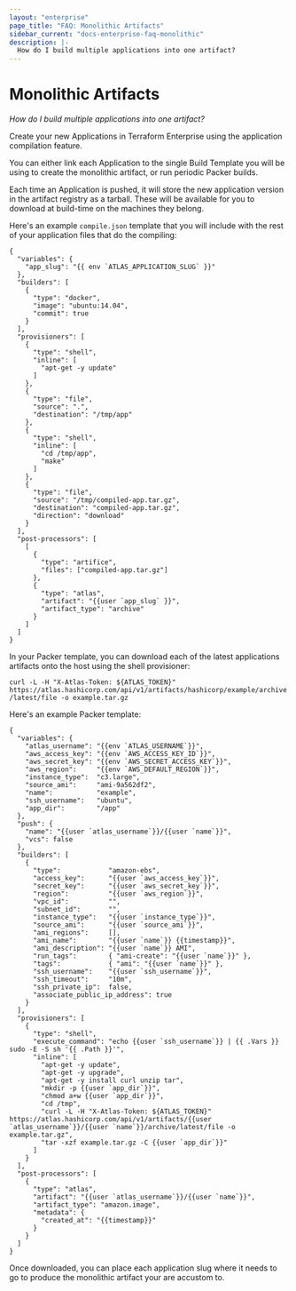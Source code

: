 ```yaml
---
layout: "enterprise"
page_title: "FAQ: Monolithic Artifacts"
sidebar_current: "docs-enterprise-faq-monolithic"
description: |-
  How do I build multiple applications into one artifact?
---
```


# Monolithic Artifacts

*How do I build multiple applications into one artifact?*

Create your new Applications in Terraform Enterprise using the application compilation feature.

You can either link each Application to the single Build Template you will be using to create the monolithic artifact, or run periodic Packer builds.

Each time an Application is pushed, it will store the new application version in the artifact registry as a tarball. These will be available for you to download at build-time on the machines they belong.

Here's an example `compile.json` template that you will include with the rest of your application files that do the compiling:


    {
      "variables": {
        "app_slug": "{{ env `ATLAS_APPLICATION_SLUG` }}"
      },
      "builders": [
        {
          "type": "docker",
          "image": "ubuntu:14.04",
          "commit": true
        }
      ],
      "provisioners": [
        {
          "type": "shell",
          "inline": [
            "apt-get -y update"
          ]
        },
        {
          "type": "file",
          "source": ".",
          "destination": "/tmp/app"
        },
        {
          "type": "shell",
          "inline": [
            "cd /tmp/app",
            "make"
          ]
        },
        {
          "type": "file",
          "source": "/tmp/compiled-app.tar.gz",
          "destination": "compiled-app.tar.gz",
          "direction": "download"
        }
      ],
      "post-processors": [
        [
          {
            "type": "artifice",
            "files": ["compiled-app.tar.gz"]
          },
          {
            "type": "atlas",
            "artifact": "{{user `app_slug` }}",
            "artifact_type": "archive"
          }
        ]
      ]
    }


In your Packer template, you can download each of the latest applications artifacts onto the host using the shell provisioner:


```curl -L -H "X-Atlas-Token: ${ATLAS_TOKEN}" https://atlas.hashicorp.com/api/v1/artifacts/hashicorp/example/archive/latest/file -o example.tar.gz```


Here's an example Packer template:


    {
      "variables": {
        "atlas_username": "{{env `ATLAS_USERNAME`}}",
        "aws_access_key": "{{env `AWS_ACCESS_KEY_ID`}}",
        "aws_secret_key": "{{env `AWS_SECRET_ACCESS_KEY`}}",
        "aws_region":     "{{env `AWS_DEFAULT_REGION`}}",
        "instance_type":  "c3.large",
        "source_ami":     "ami-9a562df2",
        "name":           "example",
        "ssh_username":   "ubuntu",
        "app_dir":        "/app"
      },
      "push": {
        "name": "{{user `atlas_username`}}/{{user `name`}}",
        "vcs": false
      },
      "builders": [
        {
          "type":            "amazon-ebs",
          "access_key":      "{{user `aws_access_key`}}",
          "secret_key":      "{{user `aws_secret_key`}}",
          "region":          "{{user `aws_region`}}",
          "vpc_id":          "",
          "subnet_id":       "",
          "instance_type":   "{{user `instance_type`}}",
          "source_ami":      "{{user `source_ami`}}",
          "ami_regions":     [],
          "ami_name":        "{{user `name`}} {{timestamp}}",
          "ami_description": "{{user `name`}} AMI",
          "run_tags":        { "ami-create": "{{user `name`}}" },
          "tags":            { "ami": "{{user `name`}}" },
          "ssh_username":    "{{user `ssh_username`}}",
          "ssh_timeout":     "10m",
          "ssh_private_ip":  false,
          "associate_public_ip_address": true
        }
      ],
      "provisioners": [
        {
          "type": "shell",
          "execute_command": "echo {{user `ssh_username`}} | {{ .Vars }} sudo -E -S sh '{{ .Path }}'",
          "inline": [
            "apt-get -y update",
            "apt-get -y upgrade",
            "apt-get -y install curl unzip tar",
            "mkdir -p {{user `app_dir`}}",
            "chmod a+w {{user `app_dir`}}",
            "cd /tmp",
            "curl -L -H "X-Atlas-Token: ${ATLAS_TOKEN}" https://atlas.hashicorp.com/api/v1/artifacts/{{user `atlas_username`}}/{{user `name`}}/archive/latest/file -o example.tar.gz",
            "tar -xzf example.tar.gz -C {{user `app_dir`}}"
          ]
        }
      ],
      "post-processors": [
        {
          "type": "atlas",
          "artifact": "{{user `atlas_username`}}/{{user `name`}}",
          "artifact_type": "amazon.image",
          "metadata": {
            "created_at": "{{timestamp}}"
          }
        }
      ]
    }

Once downloaded, you can place each application slug where it needs to go to produce the monolithic artifact your are accustom to.
